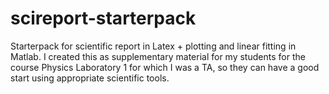 # scireport-starterpack
Starterpack for scientific report in Latex + plotting and linear fitting in Matlab. I created this as supplementary material for my students for the course Physics Laboratory 1 for which I was a TA, so they can have a good start using appropriate scientific tools.